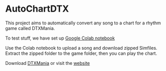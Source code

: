 # AutoChartDTX

This project aims to automatically convert any song to a chart for a rhythm game called DTXMania.

To test stuff, we have set up [Google Colab notebook](https://colab.research.google.com/github/Thanyanit-J/AutoChartDTX/blob/main/AutoChart.ipynb)

Use the Colab notebook to upload a song and download zipped Simfiles. Extract the zipped folder to the game folder, then you can play the chart.


Download [DTXMania](https://osdn.net/projects/dtxmania/downloads/76181/DTXMania119%28211020%29_DTXC035%28191001%29.zip/) or visit the [website](https://osdn.net/projects/dtxmania/)
